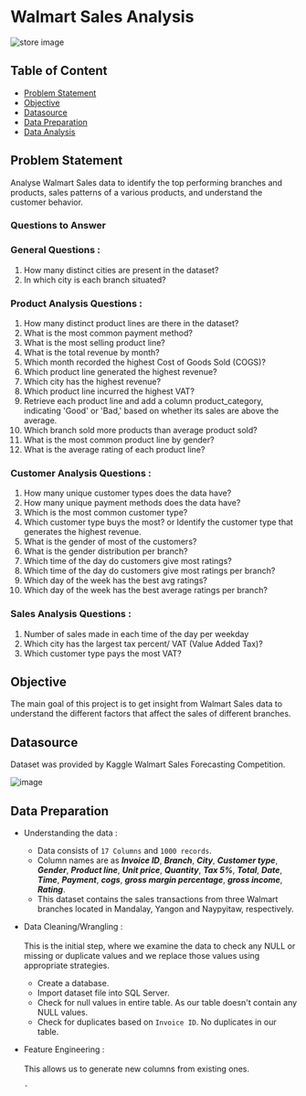 # **Walmart Sales Analysis**

![store image](https://github.com/kul-tanvi19/Walmart-Sales-Analysis/assets/172184420/83c3b926-c243-4ea0-af54-5b267dd9b5b3)


## Table of Content
  - [Problem Statement](#Problem-Statement)
  - [Objective](#Objective)
  - [Datasource](#Datasource)
  - [Data Preparation](#Data-Preparation)
  - [Data Analysis](#Data-Analysis)


## Problem Statement
Analyse Walmart Sales data to identify the top performing branches and products, sales patterns of a various products, and understand the customer behavior.


### Questions to Answer
### General Questions :
  1. How many distinct cities are present in the dataset?
  2. In which city is each branch situated?

### Product Analysis Questions :
  1. How many distinct product lines are there in the dataset?
  2. What is the most common payment method?
  3. What is the most selling product line?
  4. What is the total revenue by month?
  5. Which month recorded the highest Cost of Goods Sold (COGS)?
  6. Which product line generated the highest revenue?
  7. Which city has the highest revenue?
  8. Which product line incurred the highest VAT?
  9. Retrieve each product line and add a column product_category, indicating 'Good' or 'Bad,' based on whether its sales are above the average.
  10. Which branch sold more products than average product sold?
  11. What is the most common product line by gender?
  12. What is the average rating of each product line?

### Customer Analysis Questions :
  1. How many unique customer types does the data have?
  2. How many unique payment methods does the data have?
  3. Which is the most common customer type?
  4. Which customer type buys the most? or Identify the customer type that generates the highest revenue.
  5. What is the gender of most of the customers?
  6. What is the gender distribution per branch?
  7. Which time of the day do customers give most ratings?
  8. Which time of the day do customers give most ratings per branch?
  9. Which day of the week has the best avg ratings?
  10. Which day of the week has the best average ratings per branch?

### Sales Analysis Questions :
  1. Number of sales made in each time of the day per weekday
  2. Which city has the largest tax percent/ VAT (Value Added Tax)?
  3. Which customer type pays the most VAT?

## Objective
The main goal of this project is to get insight from Walmart Sales data to understand the different factors that affect the sales of different branches.


## Datasource
Dataset was provided by Kaggle Walmart Sales Forecasting Competition.

![image](https://github.com/kul-tanvi19/Walmart-Sales-Analysis/assets/172184420/1d5c6079-d2eb-4848-b7a3-29dc3a809dba)


## Data Preparation
  - Understanding the data : 
      - Data consists of `17 Columns` and `1000 records`.
      - Column names are as ***Invoice ID***,	 ***Branch***,	 ***City***,	 ***Customer type***,  ***Gender***,  ***Product line***,  ***Unit price***,  ***Quantity***,  ***Tax 5%***,  ***Total***,  ***Date***,  ***Time***,  ***Payment***, ***cogs***,  ***gross margin percentage***,  ***gross income***,  ***Rating***.
      - This dataset contains the sales transactions from three Walmart branches located in Mandalay, Yangon and Naypyitaw, respectively.
 
  - Data Cleaning/Wrangling :
    </br>
    </br>
    This is the initial step, where we examine the data to check any NULL or missing or duplicate values and we replace those values using appropriate strategies.
    
       - Create a database.
       - Import dataset file into SQL Server.
       - Check for null values in entire table. As our table doesn't contain any NULL values.
       - Check for duplicates based on `Invoice ID`. No duplicates in our table.

 - Feature Engineering :
   </br>
   </br>
   This allows us to generate new columns from existing ones.

       - 
